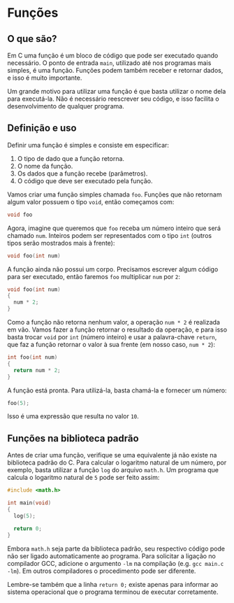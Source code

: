 # Funções

## O que são?

Em C uma função é um bloco de código que pode ser executado quando necessário. O
ponto de entrada `main`, utilizado até nos programas mais simples, é uma função.
Funções podem também receber e retornar dados, e isso é muito importante.

Um grande motivo para utilizar uma função é que basta utilizar o nome dela para
executá-la. Não é necessário reescrever seu código, e isso facilita o
desenvolvimento de qualquer programa.

## Definição e uso

Definir uma função é simples e consiste em especificar:

1. O tipo de dado que a função retorna.
1. O nome da função.
1. Os dados que a função recebe (parâmetros).
1. O código que deve ser executado pela função.

Vamos criar uma função simples chamada `foo`. Funções que não retornam algum
valor possuem o tipo `void`, então começamos com:

```c
void foo
```

Agora, imagine que queremos que `foo` receba um número inteiro que será chamado
`num`. Inteiros podem ser representados com o tipo `int` (outros tipos serão
mostrados mais à frente):

```c
void foo(int num)
```

A função ainda não possui um corpo. Precisamos escrever algum código para ser
executado, então faremos `foo` multiplicar `num` por `2`:

```c
void foo(int num)
{
  num * 2;
}
```

Como a função não retorna nenhum valor, a operação `num * 2` é realizada em vão.
Vamos fazer a função retornar o resultado da operação, e para isso basta trocar
`void` por `int` (número inteiro) e usar a palavra-chave `return`, que faz a
função retornar o valor à sua frente (em nosso caso, `num * 2`):

```c
int foo(int num)
{
  return num * 2;
}
```

A função está pronta. Para utilizá-la, basta chamá-la e fornecer um número:

```c
foo(5);
```

Isso é uma expressão que resulta no valor `10`.

## Funções na biblioteca padrão

Antes de criar uma função, verifique se uma equivalente já não existe na
biblioteca padrão do C. Para calcular o logaritmo natural de um número, por
exemplo, basta utilizar a função `log` do arquivo `math.h`. Um programa que
calcula o logaritmo natural de `5` pode ser feito assim:

```c
#include <math.h>

int main(void)
{
  log(5);

  return 0;
}
```

Embora `math.h` seja parte da biblioteca padrão, seu respectivo código pode não
ser ligado automaticamente ao programa. Para solicitar a ligação no compilador
GCC, adicione o argumento `-lm` na compilação (e.g. `gcc main.c -lm`). Em outros
compiladores o procedimento pode ser diferente.

Lembre-se também que a linha `return 0;` existe apenas para informar ao sistema
operacional que o programa terminou de executar corretamente.
